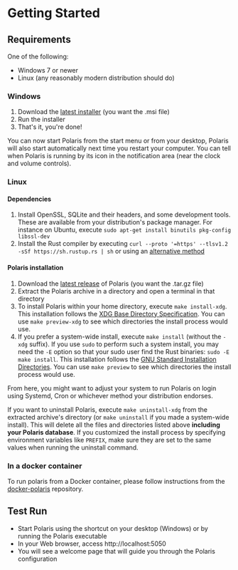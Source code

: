 # Getting Started

## Requirements

One of the following:
- Windows 7 or newer
- Linux (any reasonably modern distribution should do)

### Windows
1. Download the [latest installer](https://github.com/agersant/polaris/releases/latest) (you want the .msi file)
2. Run the installer
3. That's it, you're done!

You can now start Polaris from the start menu or from your desktop, Polaris will also start automatically next time you restart your computer. You can tell when Polaris is running by its icon in the notification area (near the clock and volume controls).

### Linux

#### Dependencies

1. Install OpenSSL, SQLite and their headers, and some development tools. These are available from your distribution's package manager. For instance on Ubuntu, execute `sudo apt-get install binutils pkg-config libssl-dev`
2. Install the Rust compiler by executing `curl --proto '=https' --tlsv1.2 -sSf https://sh.rustup.rs | sh` or using an [alternative method](https://www.rust-lang.org/en-US/install.html)

#### Polaris installation
1. Download the [latest release]((https://github.com/agersant/polaris/releases/latest)) of Polaris (you want the .tar.gz file)
2. Extract the Polaris archive in a directory and open a terminal in that directory
3. To install Polaris within your home directory, execute `make install-xdg`. This installation follows the [XDG Base Directory Specification](https://specifications.freedesktop.org/basedir-spec/basedir-spec-latest.html). You can use `make preview-xdg` to see which directories the install process would use.
4. If you prefer a system-wide install, execute `make install` (without the `-xdg` suffix). If you use `sudo` to perform such a system install, you may need the `-E` option so that your sudo user find the Rust binaries: `sudo -E make install`. This installation follows the [GNU Standard Installation Directories](https://www.gnu.org/prep/standards/html_node/Directory-Variables.html). You can use `make preview` to see which directories the install process would use.


From here, you might want to adjust your system to run Polaris on login using Systemd, Cron or whichever method your distribution endorses.

If you want to uninstall Polaris, execute `make uninstall-xdg` from the extracted archive's directory (or `make uninstall` if you made a system-wide install). This will delete all the files and directories listed above **including your Polaris database**. If you customized the install process by specifying environment variables like `PREFIX`, make sure they are set to the same values when running the uninstall command.

### In a docker container

To run polaris from a Docker container, please follow instructions from the [docker-polaris](https://github.com/ogarcia/docker-polaris) repository.

## Test Run

- Start Polaris using the shortcut on your desktop (Windows) or by running the Polaris executable
- In your Web browser, access http://localhost:5050
- You will see a welcome page that will guide you through the Polaris configuration
